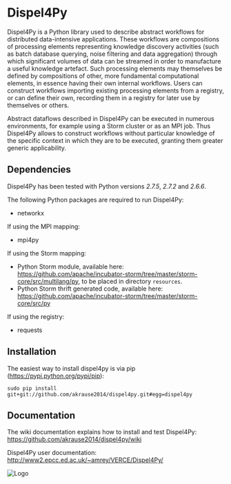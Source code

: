 Dispel4Py
=========

Dispel4Py is a Python library used to describe abstract workflows for distributed data-intensive applications. These workflows are compositions of processing elements representing knowledge discovery activities (such as batch database querying, noise filtering and data aggregation) through which significant volumes of data can be streamed in order to manufacture a useful knowledge artefact. Such processing elements may themselves be defined by compositions of other, more fundamental computational elements, in essence having their own internal workflows. Users can construct workflows importing existing processing elements from a registry, or can define their own, recording them in a registry for later use by themselves or others.

Abstract dataflows described in Dispel4Py can be executed in numerous environments, for example using a Storm cluster or as an MPI job. Thus Dispel4Py allows to construct workflows without particular knowledge of the specific context in which they are to be executed, granting them greater generic applicability.

Dependencies 
------------

Dispel4Py has been tested with Python versions *2.7.5*, *2.7.2* and *2.6.6*.

The following Python packages are required to run Dispel4Py:

- networkx

If using the MPI mapping:

- mpi4py

If using the Storm mapping:

- Python Storm module, available here: https://github.com/apache/incubator-storm/tree/master/storm-core/src/multilang/py, to be placed in directory `resources`.
- Python Storm thrift generated code, available here: https://github.com/apache/incubator-storm/tree/master/storm-core/src/py

If using the registry:

- requests

Installation
------------

The easiest way to install dispel4py is via pip (https://pypi.python.org/pypi/pip):

`sudo pip install git+git://github.com/akrause2014/dispel4py.git#egg=dispel4py`

Documentation
-------------

The wiki documentation explains how to install and test Dispel4Py: https://github.com/akrause2014/dispel4py/wiki

Dispel4Py user documentation: http://www2.epcc.ed.ac.uk/~amrey/VERCE/Dispel4Py/


![Logo](http://www2.epcc.ed.ac.uk/~amrey/VERCE/Dispel4Py/_static/DISPEL4PY_web_trans.png)

